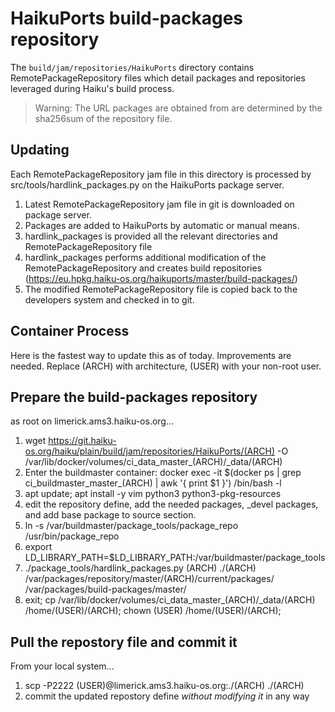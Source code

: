 # HaikuPorts build-packages repository

The `build/jam/repositories/HaikuPorts` directory contains
RemotePackageRepository files which detail packages and
repositories leveraged during Haiku's build process.

> Warning: The URL packages are obtained from
> are determined by the sha256sum of the repository
> file.

## Updating

Each RemotePackageRepository jam file in this directory
is processed by src/tools/hardlink_packages.py on the
HaikuPorts package server.

1) Latest RemotePackageRepository jam file in git is downloaded on package server.
2) Packages are added to HaikuPorts by automatic or manual means.
3) hardlink_packages is provided all the relevant directories and RemotePackageRepository file
4) hardlink_packages performs additional modification of the RemotePackageRepository and creates
   build repositories (https://eu.hpkg.haiku-os.org/haikuports/master/build-packages/)
5) The modified RemotePackageRepository file is copied back to the developers system and checked in to git.

## Container Process

Here is the fastest way to update this as of today.
Improvements are needed. Replace (ARCH) with architecture, (USER) with your non-root user.

## Prepare the build-packages repository

as root on limerick.ams3.haiku-os.org...

1) wget https://git.haiku-os.org/haiku/plain/build/jam/repositories/HaikuPorts/(ARCH) -O /var/lib/docker/volumes/ci_data_master_(ARCH)/_data/(ARCH)
2) Enter the buildmaster container:
   docker exec -it $(docker ps | grep ci_buildmaster_master_(ARCH) | awk '{ print $1 }') /bin/bash -l
3) apt update; apt install -y vim python3 python3-pkg-resources
4) edit the repository define, add the needed packages, _devel packages, and add base package to source section.
5) ln -s /var/buildmaster/package_tools/package_repo /usr/bin/package_repo
6) export LD_LIBRARY_PATH=$LD_LIBRARY_PATH:/var/buildmaster/package_tools
7) ./package_tools/hardlink_packages.py (ARCH) ./(ARCH) /var/packages/repository/master/(ARCH)/current/packages/ /var/packages/build-packages/master/
8) exit; cp /var/lib/docker/volumes/ci_data_master_(ARCH)/_data/(ARCH) /home/(USER)/(ARCH); chown (USER) /home/(USER)/(ARCH);

## Pull the repostory file and commit it

From your local system...

1) scp -P2222 (USER)@limerick.ams3.haiku-os.org:./(ARCH) ./(ARCH)
2) commit the updated repostory define *without modifying it* in any way
